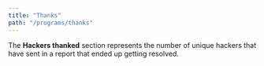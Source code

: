 ```yaml
---
title: "Thanks"
path: "/programs/thanks"
---
```


The **Hackers thanked** section represents the number of unique hackers that have sent in a report that ended up getting resolved. 
